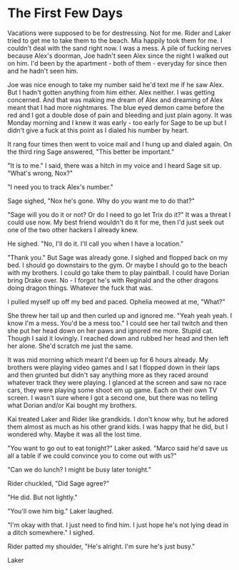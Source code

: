 # The First Few Days
Vacations were supposed to be for destressing.  Not for me.  Rider and Laker tried to get me to take them to the beach.  Mia happily took them for me.  I couldn't deal with the sand right now.  I was a mess.  A pile of fucking nerves because Alex's doorman, Joe hadn't seen Alex since the night I walked out on him.  I'd been by the apartment - both of them - everyday for since then and he hadn't seen him.  

Joe was nice enough to take my number said he'd text me if he saw Alex.  But I hadn't gotten anything from him either.  Alex neither.  I was getting concerned.  And that was making me dream of Alex and dreaming of Alex meant that I had more nightmares.  The blue eyed demon came before the red and I got a double dose of pain and bleeding and just plain agony.  It was Monday morning and I knew it was early - too early for Sage to be up but I didn't give a fuck at this point as I dialed his number by heart.

It rang four times then went to voice mail and I hung up and dialed again.  On the third ring Sage answered, "This better be important."

"It is to me."  I said, there was a hitch in my voice and I heard Sage sit up.  "What's wrong, Nox?"

"I need you to track Alex's number."

Sage sighed, "Nox he's gone.  Why do you want me to do that?"

"Sage will you do it or not?  Or do I need to go let Trix do it?"  It was a threat I could use now.  My best friend wouldn't do it for me, then I'd just seek out one of the two other hackers I already knew.

He sighed.  "No, I'll do it.  I'll call you when I have a location."

"Thank you."  But Sage was already gone.  I sighed and flopped back on my bed.  I should go downstairs to the gym.  Or maybe I should go to the beach with my brothers.  I could go take them to play paintball.  I could have Dorian bring Drake over.  No - I forgot he's with Reginald and the other dragons doing dragon things.  Whatever the fuck that was.

I pulled myself up off my bed and paced.  Ophelia meowed at me, "What?"

She threw her tail up and then curled up and ignored me.  "Yeah yeah yeah.  I know I'm a mess. You'd be a mess too."  I could see her tail twitch and then she put her head down on her paws and ignored me more.  Stupid cat.  Though I said it lovingly.  I reached down and rubbed her head and then left her alone.  She'd scratch me just the same.

It was mid morning which  meant I'd been up for 6 hours already.  My brothers were playing video games and I sat I flopped down in their laps and then grunted but didn't say anything more as they raced around whatever track they were playing.  I glanced at the screen and saw no race cars, they were playing some shoot em up game.  Each on their own TV screen.  I wasn't sure where I got a second one, but there was no telling what Dorian and/or Kai bought my brothers.

Kai treated Laker and Rider like grandkids.  I don't know why, but he adored them almost as much as his other grand kids.  I was happy that he did, but I wondered why.  Maybe it was all the lost time.

"You want to go out to eat tonight?"  Laker asked.  "Marco said he'd save us all a table if we could convince you to come out with us?"  

"Can we do lunch?  I might be busy later tonight."

Rider chuckled, "Did Sage agree?"

"He did.  But not lightly."

"You'll owe him big."  Laker laughed.

"I'm okay with that.  I just need to find him.  I just hope he's not lying dead in a ditch somewhere."  I sighed.  

Rider patted my shoulder, "He's alright.  I'm sure he's just busy."

Laker 
<!--stackedit_data:
eyJoaXN0b3J5IjpbMTI1NjMyMjIwMywtNzMzNjMzNDA3LDIwMT
YyMjI0MTcsLTM0NzM3MTgwOV19
-->